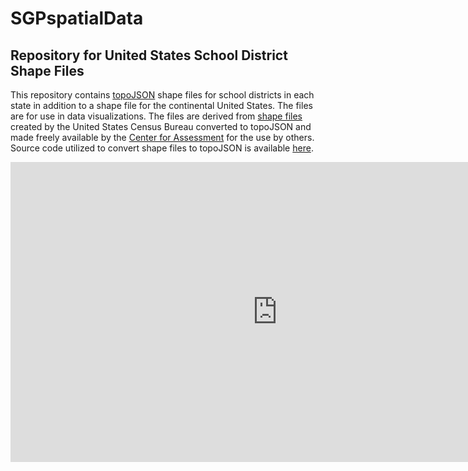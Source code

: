 SGPspatialData
==============

Repository for United States School District Shape Files
-------------------------------------------------------------
This repository contains [topoJSON](https://github.com/topojson/topojson) shape files for school districts in each state in addition to a shape
file for the continental United States. The files are for use in data visualizations. The files are derived from
[shape files](https://www.census.gov/did/www/schooldistricts/) created by the United States Census Bureau converted to topoJSON and made freely
available by the [Center for Assessment](https://github.com/CenterForAssessment) for the use by others. Source code utilized to convert shape files to topoJSON is available [here](https://github.com/CenterForAssessment/SGPspatialData/blob/master/Shape_Files/District_Creation.R).

<iframe width="854" height="480" src="https://www.youtube.com/embed/yrRPLBYiiEc" frameborder="0" allowfullscreen></iframe>
